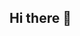 ## Hi there 👋

<!--
**JoseAima7976/JoseAima7976** is a ✨ _special_ ✨ repository because its `README.md` (this file) appears on your GitHub profile.

Here are some ideas to get you started:

- Hola me llamo Jose Aima 📫📫📫📫📫  y estoy inmerso en el
fascinante mundo de la Ingeniería en Sistemas 💻
💬 Lo que realmente me impulsa es la emoción de aprender y descubrir
cosas nuevas cada día 🚀



